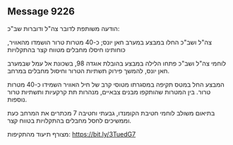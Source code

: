 ## Message 9226

הודעה משותפת לדובר צה"ל ודוברות שב"כ:

צה"ל ושב"כ החלו במבצע במערב חאן יונס; כ-40 מטרות טרור הושמדו מהאוויר, כוחותינו חיסלו מחבלים מטווח קצר בהתקלויות

לוחמי צה"ל ושב"כ פתחו הלילה במבצע בהובלת אוגדה 98, בשכונת אל עמל שבמערב חאן יונס, להמשך פירוק תשתיות הטרור וחיסול מחבלים במרחב. 

המבצע החל במטס תקיפה במסגרתו מטוסי קרב של חיל האוויר השמידו כ-40 מטרות טרור. בין המטרות שהותקפו מבנים צבאיים, מנהרות תת קרקעיות ותשתיות טרור נוספות.

בתיאום משולב לוחמי חטיבת הקומנדו, גבעתי וחטיבה 7 מכתרים את המרחב כעת וממשיכים לחסל מחבלים בהתקלויות בטווח קצר. 

מצורף תיעוד מהתקיפות: https://bit.ly/3TuedG7

